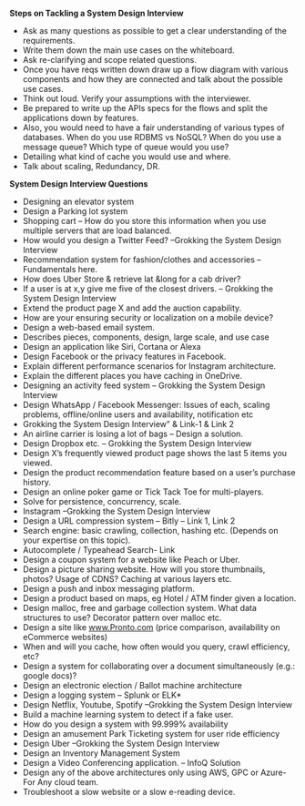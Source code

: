 **Steps on Tackling a System Design Interview**
* Ask as many questions as possible to get a clear understanding of the requirements.
* Write them down the main use cases on the whiteboard.
* Ask re-clarifying and scope related questions.
* Once you have reqs written down draw up a flow diagram with various components and how they are connected and talk about the possible use cases.
* Think out loud. Verify your assumptions with the interviewer.
* Be prepared to write up the APIs specs for the flows and split the applications down by features.
* Also, you would need to have a fair understanding of various types of databases. When do you use RDBMS vs NoSQL? When do you use a message queue? Which type of queue would you use?
* Detailing what kind of cache you would use and where.
* Talk about scaling, Redundancy, DR.

**System Design Interview Questions**
* Designing an elevator system
* Design a Parking lot system
* Shopping cart – How do you store this information when you use multiple servers that are load balanced.
* How would you design a Twitter Feed? –Grokking the System Design Interview
* Recommendation system for fashion/clothes and accessories – Fundamentals here.
* How does Uber Store & retrieve lat &long for a cab driver?
* If a user is at x,y give me five of the closest drivers. – Grokking the System Design Interview
* Extend the product page X and add the auction capability.
* How are your ensuring security or localization on a mobile device?
* Design a web-based email system.
* Describes pieces, components, design, large scale, and use case
* Design an application like Siri, Cortana or Alexa
* Design Facebook or the privacy features in Facebook.
* Explain different performance scenarios for Instagram architecture.
* Explain the different places you have caching in OneDrive.
* Designing an activity feed system – Grokking the System Design Interview
* Design WhatsApp / Facebook Messenger: Issues of each, scaling problems, offline/online users and availability, notification etc 
* Grokking the System Design Interview” & Link-1 & Link 2
* An airline carrier is losing a lot of bags – Design a solution.
* Design Dropbox etc. – Grokking the System Design Interview
* Design X’s frequently viewed product page shows the last 5 items you viewed.
* Design the product recommendation feature based on a user’s purchase history.
* Design an online poker game or Tick Tack Toe for multi-players.
* Solve for persistence, concurrency, scale.
* Instagram –Grokking the System Design Interview
* Design a URL compression system – Bitly – Link 1, Link 2
* Search engine: basic crawling, collection, hashing etc. (Depends on your expertise on this topic).
* Autocomplete / Typeahead Search- Link
* Design a coupon system for a website like Peach or Uber.
* Design a picture sharing website. How will you store thumbnails, photos? Usage of CDNS? Caching at various layers etc.
* Design a push and inbox messaging platform.
* Design a product based on maps, eg Hotel / ATM finder given a location.
* Design malloc, free and garbage collection system. What data structures to use? Decorator pattern over malloc etc.
* Design a site like www.Pronto.com (price comparison, availability on eCommerce websites)
* When and will you cache, how often would you query, crawl efficiency, etc?
* Design a system for collaborating over a document simultaneously (e.g.: google docs)?
* Design an electronic election / Ballot machine architecture
* Design a logging system – Splunk or ELK* 
* Design Netflix, Youtube, Spotify –Grokking the System Design Interview
* Build a machine learning system to detect if a fake user.
* How do you design a system with 99.999% availability
* Design an amusement Park Ticketing system for user ride efficiency
* Design Uber –Grokking the System Design Interview
* Design an Inventory Management System
* Design a Video Conferencing application. – InfoQ Solution
* Design any of the above architectures only using AWS, GPC or Azure- For Any cloud team.
* Troubleshoot a slow website or a slow e-reading device.

